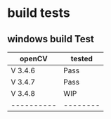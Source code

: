 # build tests

## windows build Test

| openCV   | tested |
|----------|--------|
| V 3.4.6  | Pass   |
| V 3.4.7  | Pass   |
| V 3.4.8  | WIP    |
|----------|--------|

